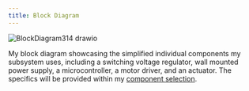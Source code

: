 ```yaml
---
title: Block Diagram
---
```


![BlockDiagram314 drawio](https://github.com/user-attachments/assets/c8362b33-736a-49fe-8945-5dfd95ac55d6)


My block diagram showcasing the simplified individual components my subsystem uses, including a switching voltage regulator, wall mounted power supply, a microcontroller, a motor driver, and an actuator. The specifics will be provided within my [component selection](https://jmfran17.github.io/Jack_Datasheet.github.io/second-page/).
